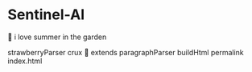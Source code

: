 # Sentinel-AI
🍓 i love summer in the garden



strawberryParser
 crux 🍓
 extends paragraphParser
buildHtml
permalink index.html

